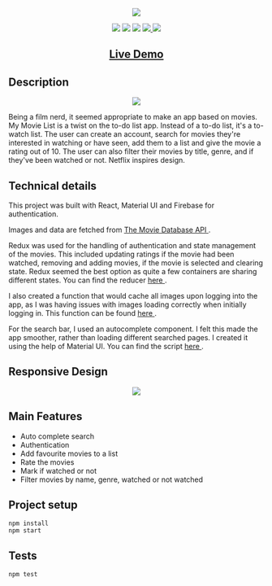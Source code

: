 <p align="center">
  <img src="https://res.cloudinary.com/dndp8567v/image/upload/v1608638697/logo_cropped_3186109ffe.png">
</p>

<p align="center">
<img src="https://img.shields.io/badge/madeby-cam71101-green" />
<img src="https://img.shields.io/github/languages/top/cam71101/My-Movie-List" />
<img src="https://img.shields.io/github/last-commit/cam71101/My-Movie-List" />
<a href="https://twitter.com/d_fisherWebDev" alt="twitter">
<img src="https://img.shields.io/twitter/follow/d_fisherWebDev?style=social" />
</a>
<img src="https://img.shields.io/badge/react-17.0.1-green" />
</p>

<h2 align="center"><a  href="https://cam71101.github.io/My-Movie-List">Live Demo</a></h2>

## Description

<p align="center">
<img src="https://res.cloudinary.com/dndp8567v/image/upload/v1608640031/MyMoveListDesktop_f2fa3c32de.gif" />
</p>

Being a film nerd, it seemed appropriate to make an app based on movies. My Movie List is a twist on the to-do list app. Instead of a to-do list, it's a to-watch list. The user can create an account, search for movies they're interested in watching or have seen, add them to a list and give the movie a rating out of 10. The user can also filter their movies by title, genre, and if they've been watched or not. Netflix inspires design.

## Technical details

This project was built with React, Material UI and Firebase for authentication.

Images and data are fetched from <a href="https://developers.themoviedb.org/3"> The Movie Database API </a>.

Redux was used for the handling of authentication and state management of the movies. This included updating ratings if the movie had been watched, removing and adding movies, if the movie is selected and clearing state. Redux seemed the best option as quite a few containers are sharing different states. You can find the reducer <a href= "https://github.com/cam71101/My-Movie-List/blob/657db207bf811fc880a3bb76e78fe08c77f75420/src/store/reducers/movies.js#L11-L108"> here </a>.

I also created a function that would cache all images upon logging into the app, as I was having issues with images loading correctly when initially logging in. This function can be found <a href="https://github.com/cam71101/My-Movie-List/blob/657db207bf811fc880a3bb76e78fe08c77f75420/src/containers/Home/Home.js#L85-L100"> here </a>.

For the search bar, I used an autocomplete component. I felt this made the app smoother, rather than loading different searched pages. I created it using the help of Material UI. You can find the script <a href="https://github.com/cam71101/My-Movie-List/blob/657db207bf811fc880a3bb76e78fe08c77f75420/src/containers/Home/SearchMoviesField/SearchMoviesField.js#L62-L162"> here </a>.

## Responsive Design

<p align="center">
<img src="https://res.cloudinary.com/dndp8567v/image/upload/v1608643280/MyMoveListResponsive_e556aab736.gif" />
</p>

## Main Features

- Auto complete search
- Authentication
- Add favourite movies to a list
- Rate the movies
- Mark if watched or not
- Filter movies by name, genre, watched or not watched

## Project setup

```
npm install
npm start
```

## Tests

```
npm test
```

